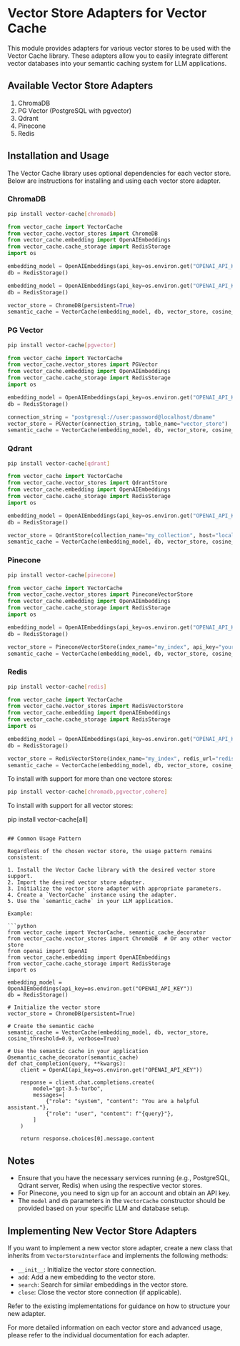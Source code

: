 # Vector Store Adapters for Vector Cache

This module provides adapters for various vector stores to be used with the Vector Cache library. These adapters allow you to easily integrate different vector databases into your semantic caching system for LLM applications.

## Available Vector Store Adapters

1. ChromaDB
2. PG Vector (PostgreSQL with pgvector)
3. Qdrant
4. Pinecone
5. Redis

## Installation and Usage

The Vector Cache library uses optional dependencies for each vector store. Below are instructions for installing and using each vector store adapter.

### ChromaDB

```bash
pip install vector-cache[chromadb]
```

```python
from vector_cache import VectorCache
from vector_cache.vector_stores import ChromeDB
from vector_cache.embedding import OpenAIEmbeddings
from vector_cache.cache_storage import RedisStorage
import os

embedding_model = OpenAIEmbeddings(api_key=os.environ.get("OPENAI_API_KEY"))
db = RedisStorage()

embedding_model = OpenAIEmbeddings(api_key=os.environ.get("OPENAI_API_KEY"))
db = RedisStorage()

vector_store = ChromeDB(persistent=True)
semantic_cache = VectorCache(embedding_model, db, vector_store, cosine_threshold=0.9, verbose=True)
```

### PG Vector

```bash
pip install vector-cache[pgvector]
```

```python
from vector_cache import VectorCache
from vector_cache.vector_stores import PGVector
from vector_cache.embedding import OpenAIEmbeddings
from vector_cache.cache_storage import RedisStorage
import os

embedding_model = OpenAIEmbeddings(api_key=os.environ.get("OPENAI_API_KEY"))
db = RedisStorage()

connection_string = "postgresql://user:password@localhost/dbname"
vector_store = PGVector(connection_string, table_name="vector_store")
semantic_cache = VectorCache(embedding_model, db, vector_store, cosine_threshold=0.9, verbose=True)
```

### Qdrant

```bash
pip install vector-cache[qdrant]
```

```python
from vector_cache import VectorCache
from vector_cache.vector_stores import QdrantStore
from vector_cache.embedding import OpenAIEmbeddings
from vector_cache.cache_storage import RedisStorage
import os

embedding_model = OpenAIEmbeddings(api_key=os.environ.get("OPENAI_API_KEY"))
db = RedisStorage()

vector_store = QdrantStore(collection_name="my_collection", host="localhost", port=6333)
semantic_cache = VectorCache(embedding_model, db, vector_store, cosine_threshold=0.9, verbose=True)
```

### Pinecone

```bash
pip install vector-cache[pinecone]
```

```python
from vector_cache import VectorCache
from vector_cache.vector_stores import PineconeVectorStore
from vector_cache.embedding import OpenAIEmbeddings
from vector_cache.cache_storage import RedisStorage
import os

embedding_model = OpenAIEmbeddings(api_key=os.environ.get("OPENAI_API_KEY"))
db = RedisStorage()

vector_store = PineconeVectorStore(index_name="my_index", api_key="your_api_key", environment="us-west1-gcp")
semantic_cache = VectorCache(embedding_model, db, vector_store, cosine_threshold=0.9, verbose=True)
```

### Redis

```bash
pip install vector-cache[redis]
```

```python
from vector_cache import VectorCache
from vector_cache.vector_stores import RedisVectorStore
from vector_cache.embedding import OpenAIEmbeddings
from vector_cache.cache_storage import RedisStorage
import os

embedding_model = OpenAIEmbeddings(api_key=os.environ.get("OPENAI_API_KEY"))
db = RedisStorage()

vector_store = RedisVectorStore(index_name="my_index", redis_url="redis://localhost:6379", vector_dim=1536)
semantic_cache = VectorCache(embedding_model, db, vector_store, cosine_threshold=0.9, verbose=True)
```
To install with support for more than one vectore stores:

```bash
pip install vector-cache[chromadb,pgvector,cohere]
````

To install with support for all vector stores:

pip install vector-cache[all]
```

## Common Usage Pattern

Regardless of the chosen vector store, the usage pattern remains consistent:

1. Install the Vector Cache library with the desired vector store support.
2. Import the desired vector store adapter.
3. Initialize the vector store adapter with appropriate parameters.
4. Create a `VectorCache` instance using the adapter.
5. Use the `semantic_cache` in your LLM application.

Example:

```python
from vector_cache import VectorCache, semantic_cache_decorator
from vector_cache.vector_stores import ChromeDB  # Or any other vector store
from openai import OpenAI
from vector_cache.embedding import OpenAIEmbeddings
from vector_cache.cache_storage import RedisStorage
import os

embedding_model = OpenAIEmbeddings(api_key=os.environ.get("OPENAI_API_KEY"))
db = RedisStorage()

# Initialize the vector store
vector_store = ChromeDB(persistent=True)

# Create the semantic cache
semantic_cache = VectorCache(embedding_model, db, vector_store, cosine_threshold=0.9, verbose=True)

# Use the semantic cache in your application
@semantic_cache_decorator(semantic_cache)
def chat_completion(query, **kwargs):
    client = OpenAI(api_key=os.environ.get("OPENAI_API_KEY"))

    response = client.chat.completions.create(
        model="gpt-3.5-turbo",
        messages=[
            {"role": "system", "content": "You are a helpful assistant."},
            {"role": "user", "content": f"{query}"},
        ]
    )

    return response.choices[0].message.content
```

## Notes

- Ensure that you have the necessary services running (e.g., PostgreSQL, Qdrant server, Redis) when using the respective vector stores.
- For Pinecone, you need to sign up for an account and obtain an API key.
- The `model` and `db` parameters in the `VectorCache` constructor should be provided based on your specific LLM and database setup.

## Implementing New Vector Store Adapters

If you want to implement a new vector store adapter, create a new class that inherits from `VectorStoreInterface` and implements the following methods:

- `__init__`: Initialize the vector store connection.
- `add`: Add a new embedding to the vector store.
- `search`: Search for similar embeddings in the vector store.
- `close`: Close the vector store connection (if applicable).

Refer to the existing implementations for guidance on how to structure your new adapter.

For more detailed information on each vector store and advanced usage, please refer to the individual documentation for each adapter.